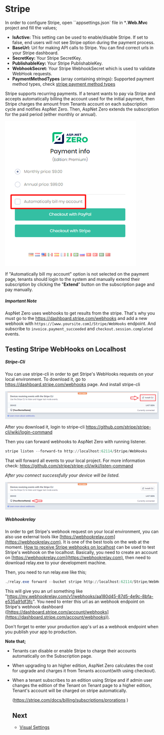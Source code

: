 # Stripe

In order to configure Stripe, open ``appsettings.json` file in ***.Web.Mvc** project and fill the values;

- **IsActive:** This setting can be used to enable/disable Stripe. If set to false, end users will not see Stripe option during the payment process.
- **BaseUrl:** Url for making API calls to Stripe. You can find correct urls in your Stripe dashboard. 
- **SecretKey:** Your Stripe SecretKey.
- **PublishableKey:** Your Stripe PublishableKey.
- **WebhookSecret:** Your Stripe WebhookSecret which is used to validate WebHook requests.
- **PaymentMethodTypes** (array containing strings): Supported payment method types, check [stripe payment method types](https://stripe.com/docs/payments/payment-methods) 

Stripe supports recurring payments. If a tenant wants to pay via Stripe and accepts automatically billing the  account used for the initial payment, then Stripe charges the amount from Tenants account on each subscription cycle and notifies AspNet Zero. Then, AspNet Zero extends the subscription for the paid period (either monthly or annual).

<img src="images/subscription-stripe-recurring-payments.png" alt="Stripe recurring payments" class="img-thumbnail" />

If "Automatically bill my account" option is not selected on the payment page, tenants should login to the system and manually extend their subscription by clicking the "**Extend**" button on the subscription page and pay manually.	

##### Important Note

AspNet Zero uses webhooks to get results from the stripe. That's why you must go to the https://dashboard.stripe.com/webhooks and add a new webhook with `https://[www.yoursite.com]/Stripe/WebHooks` endpoint. And subscribe to `invoice.payment_succeeded` and `checkout.session.completed` events. 



## Testing Stripe WebHooks on Localhost

##### Stripe-Cli

You can use stripe-cli in order to get Stripe's WebHooks requests on your local environment. To download it, go to  https://dashboard.stripe.com/webhooks page. And install stripe-cli

![stripe-test-stripe-cli-download](images/stripe-test-stripe-cli-download.png)

After you download it, login to stripe-cli  https://github.com/stripe/stripe-cli/wiki/login-command 

Then you can forward webhooks to AspNet Zero with running listener.

```powershell
stripe listen --forward-to http://localhost:62114/Stripe/WebHooks
```

That will forward all events to your local project.  For more information check:  https://github.com/stripe/stripe-cli/wiki/listen-command 

*After you connect successfully your device will be listed.* 

![stripe-test-stripe-cli-list](images/stripe-test-stripe-cli-list.png)

##### Webhookrelay

In order to get Stripe's webhook  request on your local environment, you can also use external tools like [https://webhookrelay.com](https://webhookrelay.com). It is one of the best tools on the web at the moment. [How to receive Stripe webhooks on localhost](https://webhookrelay.com/blog/2017/12/26/receiving-stripe-webhooks-localhost/) can be used to test Stripe's webhook on the localhost. Basically, you need to create an account on [https://webhookrelay.com](https://webhookrelay.com), then need to download relay.exe to your development machine. 

Then, you need to run relay.exe like this;

```powershell
./relay.exe forward --bucket stripe http://localhost:62114/Stripe/WebHooks
```

This will give you an url something like "https://my.webhookrelay.com/v1/webhooks/aa180d45-87d5-4e9c-8bfa-e535a91df3fc". You need to enter this url as an webhook endpoint on Stripe's webhook dashboard ([https://dashboard.stripe.com/account/webhooks](https://dashboard.stripe.com/account/webhooks)).

Don't forget to enter your production app's url as a webhook endpoint when you publish your app to production.



**Note that;**

- Tenants can disable or enable Stripe to charge their accounts automatically on the Subscription page. 

- When upgrading to an higher edition, AspNet Zero calculates the cost for upgrade and charges it from Tenants account(with using checkout). 

- When a tenant subscribes to an edition using Stripe and if admin user changes the edition of the Tenant on Tenant page to a higher edition, Tenant's account will be charged on stripe automatically.

  (https://stripe.com/docs/billing/subscriptions/prorations )

  ## Next
  
  - [Visual Settings](Features-Mvc-Core-Visual-Settings)
